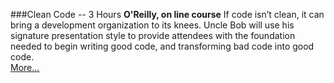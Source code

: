 ###Clean Code \-\- 3 Hours
**O'Reilly, on line course**
If code isn’t clean, it can bring a development organization to its knees. Uncle Bob will use his signature presentation style to provide attendees with the foundation needed to begin writing good code, and transforming bad code into good code. <br>
[More...](https://www.oreilly.com/live-events/clean-code/0636920194545/0636920063459/)
